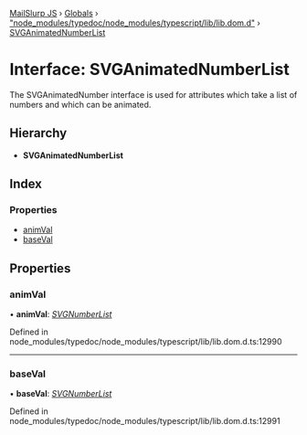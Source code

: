 [MailSlurp JS](../README.md) › [Globals](../globals.md) › ["node_modules/typedoc/node_modules/typescript/lib/lib.dom.d"](../modules/_node_modules_typedoc_node_modules_typescript_lib_lib_dom_d_.md) › [SVGAnimatedNumberList](_node_modules_typedoc_node_modules_typescript_lib_lib_dom_d_.svganimatednumberlist.md)

# Interface: SVGAnimatedNumberList

The SVGAnimatedNumber interface is used for attributes which take a list of numbers and which can be animated.

## Hierarchy

* **SVGAnimatedNumberList**

## Index

### Properties

* [animVal](_node_modules_typedoc_node_modules_typescript_lib_lib_dom_d_.svganimatednumberlist.md#animval)
* [baseVal](_node_modules_typedoc_node_modules_typescript_lib_lib_dom_d_.svganimatednumberlist.md#baseval)

## Properties

###  animVal

• **animVal**: *[SVGNumberList](_node_modules_typedoc_node_modules_typescript_lib_lib_dom_d_.svgnumberlist.md)*

Defined in node_modules/typedoc/node_modules/typescript/lib/lib.dom.d.ts:12990

___

###  baseVal

• **baseVal**: *[SVGNumberList](_node_modules_typedoc_node_modules_typescript_lib_lib_dom_d_.svgnumberlist.md)*

Defined in node_modules/typedoc/node_modules/typescript/lib/lib.dom.d.ts:12991
